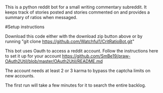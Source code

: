 This is a python reddit bot for a small writing commentary subreddit. It keeps track of stories posted and stories commented on and provides a summary of ratios when messaged.

#Setup instructions

Download this code either with the download zip button above or by running "git clone https://github.com/Watchful1/CritRatioBot.git"

This bot uses Oauth to access a reddit account. Follow the instructions here to set it up for your account https://github.com/SmBe19/praw-OAuth2Util/blob/master/OAuth2Util/README.md

The account needs at least 2 or 3 karma to bypass the captcha limits on new accounts.

The first run will take a few minutes for it to search the entire backlog.